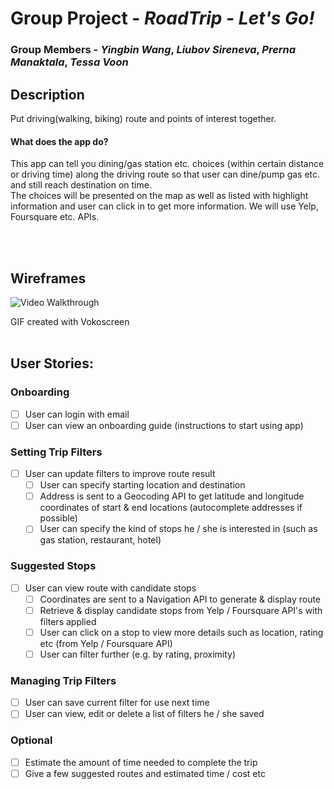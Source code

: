 # Group Project - *RoadTrip - Let's Go!*

### Group Members - *Yingbin Wang*, *Liubov Sireneva*, *Prerna Manaktala*, *Tessa Voon*

## Description
Put driving(walking, biking) route and points of interest together.

#### What does the app do?<br>
This app can tell you dining/gas station etc. choices (within certain distance or driving time) along the driving route so that user can dine/pump gas etc. and still reach destination on time.<br>
The choices will be presented on the map as well as listed with highlight information and user can click in to get more information. We will use Yelp, Foursquare etc. APIs.

<br><br>
## Wireframes

<img src='https://i.imgur.com/gWQ9y26.gif' title='Video Walkthrough' width='' alt='Video Walkthrough' />

GIF created with Vokoscreen
<br><br>

## User Stories:

### Onboarding
* [ ] User can login with email 
* [ ] User can view an onboarding guide (instructions to start using app)

### Setting Trip Filters
* [ ] User can update filters to improve route result  
  * [ ] User can specify starting location and destination
  * [ ] Address is sent to a Geocoding API to get latitude and longitude coordinates of start & end locations (autocomplete addresses if possible)
  * [ ] User can specify the kind of stops he / she is interested in (such as gas station, restaurant, hotel)
  
### Suggested Stops 
* [ ] User can view route with candidate stops 
  * [ ] Coordinates are sent to a Navigation API to generate & display route 
  * [ ] Retrieve & display candidate stops from Yelp / Foursquare API's with filters applied
  * [ ] User can click on a stop to view more details such as location, rating etc (from Yelp / Foursquare API)
  * [ ] User can filter further (e.g. by rating, proximity)
  
### Managing Trip Filters
* [ ] User can save current filter for use next time 
* [ ] User can view, edit or delete a list of filters he / she saved 

### Optional 
* [ ] Estimate the amount of time needed to complete the trip
* [ ] Give a few suggested routes and estimated time / cost etc 
